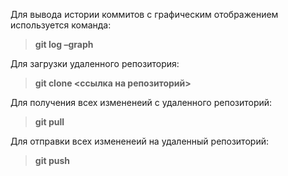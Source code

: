 Для вывода истории коммитов с графическим отображением используется команда:
> **git log –graph**

Для загрузки удаленного репозитория:
>**git clone <ссылка на репозиторий>**

Для получения всех измененеий с удаленного репозиторий:
>**git pull**

Для отправки всех измененеий на удаленный репозиторий:
>**git push**
